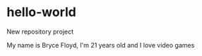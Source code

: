 # hello-world
New repository project

My name is Bryce Floyd, I'm 21 years old and I love video games
